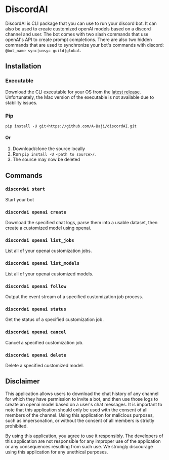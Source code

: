 # DiscordAI

DiscordAI is CLI package that you can use to run your discord bot. It can also be used to create customized openAI models based on a discord channel and user. The bot comes with two slash commands that use openAI's API to create prompt completions. There are also two hidden commands that are used to synchronize your bot's commands with discord: `@bot_name sync|unsyc guild|global`.

## Installation
### Executable
Download the CLI executable for your OS from the [latest release](https://github.com/A-Baji/discordAI/releases/latest). Unfortunately, the Mac version of the executable is not available due to stability issues.
### Pip
`pip install -U git+https://github.com/A-Baji/discordAI.git`
#### Or
1. Download/clone the source locally
2. Run `pip install -U <path to source>/.`
3. The source may now be deleted

## Commands
### `discordai start`
Start your bot
### `discordai openai create`
Download the specified chat logs, parse them into a usable dataset, then create a customized model using openai.
### `discordai openai list_jobs`
List all of your openai customization jobs.
### `discordai openai list_models`
List all of your openai customized models.
### `discordai openai follow`
Output the event stream of a specified customization job process.
### `discordai openai status`
Get the status of a specified customization job.
### `discordai openai cancel`
Cancel a specified customization job.
### `discordai openai delete`
Delete a specified customized model.

## Disclaimer
This application allows users to download the chat history of any channel for which they have permission to invite a bot, and then use those logs to create an openai model based on a user's chat messages. It is important to note that this application should only be used with the consent of all members of the channel. Using this application for malicious purposes, such as impersonation, or without the consent of all members is strictly prohibited.

By using this application, you agree to use it responsibly. The developers of this application are not responsible for any improper use of the application or any consequences resulting from such use. We strongly discourage using this application for any unethical purposes.